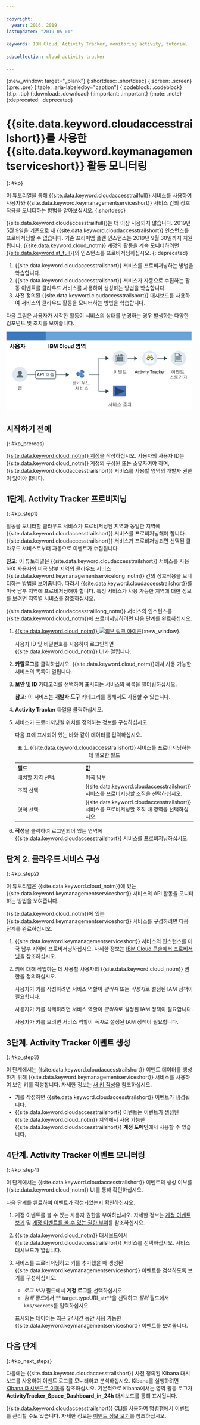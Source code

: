 ```yaml
---

copyright:
  years: 2016, 2019
lastupdated: "2019-05-01"

keywords: IBM Cloud, Activity Tracker, monitoring activity, tutorial

subcollection: cloud-activity-tracker

---
```


{:new_window: target="_blank"}
{:shortdesc: .shortdesc}
{:screen: .screen}
{:pre: .pre}
{:table: .aria-labeledby="caption"}
{:codeblock: .codeblock}
{:tip: .tip}
{:download: .download}
{:important: .important}
{:note: .note}
{:deprecated: .deprecated}


# {{site.data.keyword.cloudaccesstrailshort}}를 사용한 {{site.data.keyword.keymanagementserviceshort}} 활동 모니터링
{: #kp}

이 튜토리얼을 통해 {{site.data.keyword.cloudaccesstrailfull}} 서비스를 사용하여 사용자와 {{site.data.keyword.keymanagementserviceshort}} 서비스 간의 상호작용을 모니터하는 방법을 알아보십시오. 
{:shortdesc}

{{site.data.keyword.cloudaccesstrailfull}}는 더 이상 사용되지 않습니다. 2019년 5월 9일을 기준으로 새 {{site.data.keyword.cloudaccesstrailshort}} 인스턴스를 프로비저닝할 수 없습니다. 기존 프리미엄 플랜 인스턴스는 2019년 9월 30일까지 지원됩니다. {{site.data.keyword.cloud_notm}} 계정의 활동을 계속 모니터하려면 [{{site.data.keyword.at_full}}](/docs/services/Activity-Tracker-with-LogDNA?topic=logdnaat-getting-started#getting-started)의 인스턴스를 프로비저닝하십시오.
{: deprecated}

1. {{site.data.keyword.cloudaccesstrailshort}} 서비스를 프로비저닝하는 방법을 학습합니다.
2. {{site.data.keyword.cloudaccesstrailshort}} 서비스가 자동으로 수집하는 활동 이벤트를 클라우드 서비스를 사용하여 생성하는 방법을 학습합니다.
3. 사전 정의된 {{site.data.keyword.cloudaccesstrailshort}} 대시보드를 사용하여 서비스의 클라우드 활동을 모니터하는 방법을 학습합니다.

다음 그림은 사용자가 시작한 활동이 서비스의 상태를 변경하는 경우 발생하는 다양한 컴포넌트 및 조치를 보여줍니다.

![사용자가 시작한 활동이 서비스의 상태를 변경하는 경우 발생하는 컴포넌트 및 조치](../images/AT_f1.png "사용자가 시작한 활동이 서비스의 상태를 변경하는 경우 발생하는 컴포넌트 및 조치")



## 시작하기 전에
{: #kp_prereqs}

[{{site.data.keyword.cloud_notm}} 계정](https://cloud.ibm.com/login)을 작성하십시오. 사용자의 사용자 ID는 {{site.data.keyword.cloud_notm}} 계정의 구성원 또는 소유자여야 하며, {{site.data.keyword.cloudaccesstrailshort}} 서비스를 사용할 영역의 개발자 권한이 있어야 합니다.


## 1단계. Activity Tracker 프로비저닝
{: #kp_step1}

활동을 모니터할 클라우드 서비스가 프로비저닝된 지역과 동일한 지역에 {{site.data.keyword.cloudaccesstrailshort}} 서비스를 프로비저닝해야 합니다. {{site.data.keyword.cloudaccesstrailshort}} 서비스가 프로비저닝되면 선택된 클라우드 서비스로부터 자동으로 이벤트가 수집됩니다. 

**참고:** 이 튜토리얼은 {{site.data.keyword.cloudaccesstrailshort}} 서비스를 사용하여 사용자와 미국 남부 지역의 클라우드 서비스 {{site.data.keyword.keymanagementservicelong_notm}} 간의 상호작용을 모니터하는 방법을 보여줍니다. 따라서 {{site.data.keyword.cloudaccesstrailshort}}를 미국 남부 지역에 프로비저닝해야 합니다. 특정 서비스가 사용 가능한 지역에 대한 정보를 보려면 [지역별 서비스](/docs/resources?topic=resources-services_region#services_region)를 참조하십시오.

{{site.data.keyword.cloudaccesstraillong_notm}} 서비스의 인스턴스를 {{site.data.keyword.cloud_notm}}에 프로비저닝하려면 다음 단계를 완료하십시오.

1. [{{site.data.keyword.cloud_notm}} ![외부 링크 아이콘](../../icons/launch-glyph.svg "외부 링크 아이콘")](https://cloud.ibm.com/login){:new_window}.
    
	사용자 ID 및 비밀번호를 사용하여 로그인하면 {{site.data.keyword.cloud_notm}} UI가 열립니다.

2. **카탈로그**를 클릭하십시오. {{site.data.keyword.cloud_notm}}에서 사용 가능한 서비스의 목록이 열립니다.

3. **보안 및 ID** 카테고리를 선택하여 표시되는 서비스의 목록을 필터링하십시오.

    **참고:** 이 서비스는 **개발자 도구** 카테고리를 통해서도 사용할 수 있습니다.

4. **Activity Tracker** 타일을 클릭하십시오. 

5. 서비스가 프로비저닝될 위치를 정의하는 정보를 구성하십시오. 

    다음 표에 표시되어 있는 바와 같이 데이터를 입력하십시오. 

    <table>
	  <caption>표 1. {{site.data.keyword.cloudaccesstrailshort}} 서비스를 프로비저닝하는 데 필요한 필드</caption>
	  <tr>
	    <th width="50%">필드</th>
		<th width="50%">값</th>
	  </tr>
	  <tr>
	    <td>배치할 지역 선택:</td>
		<td>미국 남부</td>
	  </tr>
	  <tr>
	    <td>조직 선택:</td>
		<td>{{site.data.keyword.cloudaccesstrailshort}} 서비스를 프로비저닝할 조직을 선택하십시오.</td>
	  </tr>
	  <tr>
	    <td>영역 선택:</td>
		<td>{{site.data.keyword.cloudaccesstrailshort}} 서비스를 프로비저닝할 조직 내 영역을 선택하십시오.</td>
	  </tr>
	</table>

6. **작성**을 클릭하여 로그인되어 있는 영역에 {{site.data.keyword.cloudaccesstrailshort}} 서비스를 프로비저닝하십시오.
   

## 단계 2.  클라우드 서비스 구성  
{: #kp_step2}

이 튜토리얼은 {{site.data.keyword.cloud_notm}}에 있는 {{site.data.keyword.keymanagementserviceshort}} 서비스의 API 활동을 모니터하는 방법을 보여줍니다.

{{site.data.keyword.cloud_notm}}에 있는 {{site.data.keyword.keymanagementserviceshort}} 서비스를 구성하려면 다음 단계를 완료하십시오.

1. {{site.data.keyword.keymanagementserviceshort}} 서비스의 인스턴스를 미국 남부 지역에 프로비저닝하십시오. 자세한 정보는 [IBM Cloud 콘솔에서 프로비저닝](/docs/services/key-protect?topic=key-protect-provision#provision)을 참조하십시오.

2. 키에 대해 작업하는 데 사용할 사용자의 {{site.data.keyword.cloud_notm}} 권한을 정의하십시오. 

    사용자가 키를 작성하려면 서비스 역할이 *관리자* 또는 *작성자*로 설정된 IAM 정책이 필요합니다.

    사용자가 키를 삭제하려면 서비스 역할이 *관리자*로 설정된 IAM 정책이 필요합니다.

    사용자가 키를 보려면 서비스 역할이 *독자*로 설정된 IAM 정책이 필요합니다. 


## 3단계. Activity Tracker 이벤트 생성
{: #kp_step3}

이 단계에서는 {{site.data.keyword.cloudaccesstrailshort}} 이벤트 데이터를 생성하기 위해 {{site.data.keyword.keymanagementserviceshort}} 서비스를 사용하여 보안 키를 작성합니다. 자세한 정보는 [새 키 작성](/docs/services/key-protect?topic=key-protect-create-standard-keys#create-standard-keys)을 참조하십시오.

* 키를 작성하면 {{site.data.keyword.cloudaccesstrailshort}} 이벤트가 생성됩니다.
* {{site.data.keyword.cloudaccesstrailshort}} 이벤트는 이벤트가 생성된 {{site.data.keyword.cloud_notm}} 지역에서 사용 가능한 {{site.data.keyword.cloudaccesstrailshort}} **계정 도메인**에서 사용할 수 있습니다. 

## 4단계. Activity Tracker 이벤트 모니터링
{: #kp_step4}

이 단계에서는 {{site.data.keyword.cloudaccesstrailshort}} 이벤트의 생성 여부를 {{site.data.keyword.cloud_notm}} UI를 통해 확인하십시오.

다음 단계를 완료하여 이벤트가 작성되었는지 확인하십시오.

1. 계정 이벤트를 볼 수 있는 사용자 권한을 부여하십시오. 자세한 정보는 [계정 이벤트 보기](/docs/services/cloud-activity-tracker/how-to/manage-events-ui?topic=cloud-activity-tracker-view_acc_events#view_acc_events_account_events) 및 [계정 이벤트를 볼 수 있는 권한 부여](/docs/services/cloud-activity-tracker/how-to?topic=cloud-activity-tracker-grant_permissions#grant_acc_events)를 참조하십시오.

2. {{site.data.keyword.cloud_notm}} 대시보드에서 {{site.data.keyword.cloudaccesstrailshort}} 서비스를 선택하십시오. 서비스 대시보드가 열립니다.

3. 서비스를 프로비저닝하고 키를 추가했을 때 생성된 {{site.data.keyword.keymanagementserviceshort}} 이벤트를 검색하도록 보기를 구성하십시오.

    * *로그 보기* 필드에서 **계정 로그**를 선택하십시오.
    * *검색 필드*에서 ** target.typeURI_str**을 선택하고 *필터* 필드에서 `kms/secrets`를 입력하십시오.
	
    표시되는 데이터는 최근 24시간 동안 사용 가능한 {{site.data.keyword.keymanagementserviceshort}} 이벤트를 보여줍니다. 
	


## 다음 단계
{: #kp_next_steps}

다음에는 {{site.data.keyword.cloudaccesstrailshort}} 사전 정의된 Kibana 대시보드를 사용하여 이벤트 로그를 모니터하고 분석하십시오. Kibana를 실행하려면 [Kibana 대시보드로 이동](/docs/services/cloud-activity-tracker/how-to/manage-events-ui?topic=cloud-activity-tracker-launch_kibana#launch_kibana)을 참조하십시오. 기본적으로 Kibana에서는 영역 활동 로그가 **ActivityTracker_Space_Dashboard_in_24h** 대시보드를 통해 표시됩니다.

{{site.data.keyword.cloudaccesstrailshort}} CLI를 사용하여 명령행에서 이벤트를 관리할 수도 있습니다. 자세한 정보는 [이벤트 정보 보기](/docs/services/cloud-activity-tracker/how-to?topic=cloud-activity-tracker-viewing_event_status#viewing_event_status)를 참조하십시오.



